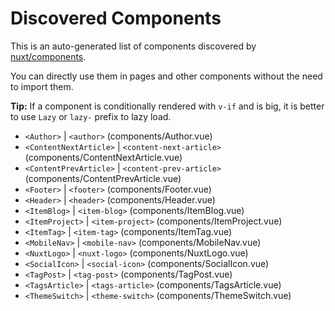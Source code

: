 # Discovered Components

This is an auto-generated list of components discovered by [nuxt/components](https://github.com/nuxt/components).

You can directly use them in pages and other components without the need to import them.

**Tip:** If a component is conditionally rendered with `v-if` and is big, it is better to use `Lazy` or `lazy-` prefix to lazy load.

- `<Author>` | `<author>` (components/Author.vue)
- `<ContentNextArticle>` | `<content-next-article>` (components/ContentNextArticle.vue)
- `<ContentPrevArticle>` | `<content-prev-article>` (components/ContentPrevArticle.vue)
- `<Footer>` | `<footer>` (components/Footer.vue)
- `<Header>` | `<header>` (components/Header.vue)
- `<ItemBlog>` | `<item-blog>` (components/ItemBlog.vue)
- `<ItemProject>` | `<item-project>` (components/ItemProject.vue)
- `<ItemTag>` | `<item-tag>` (components/ItemTag.vue)
- `<MobileNav>` | `<mobile-nav>` (components/MobileNav.vue)
- `<NuxtLogo>` | `<nuxt-logo>` (components/NuxtLogo.vue)
- `<SocialIcon>` | `<social-icon>` (components/SocialIcon.vue)
- `<TagPost>` | `<tag-post>` (components/TagPost.vue)
- `<TagsArticle>` | `<tags-article>` (components/TagsArticle.vue)
- `<ThemeSwitch>` | `<theme-switch>` (components/ThemeSwitch.vue)
